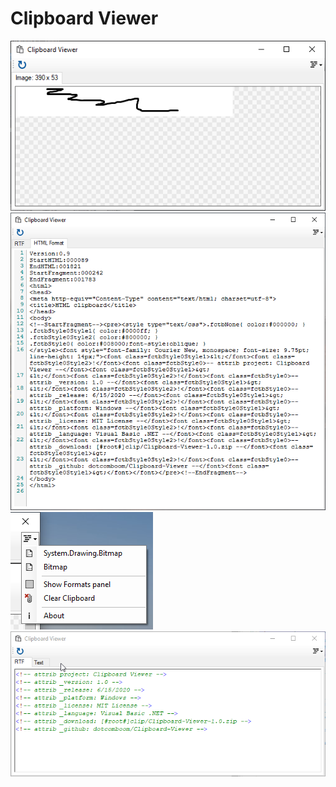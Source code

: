 # Clipboard Viewer
![](https://github.com/dotcomboom/Clipboard-Viewer/blob/master/screenshots/clipboardviewer.png?raw=true)
![](https://github.com/dotcomboom/Clipboard-Viewer/blob/master/screenshots/html.png?raw=true)
![](https://github.com/dotcomboom/Clipboard-Viewer/blob/master/screenshots/menu.png?raw=true)
![](https://github.com/dotcomboom/Clipboard-Viewer/blob/master/screenshots/rtf.gif?raw=true)
